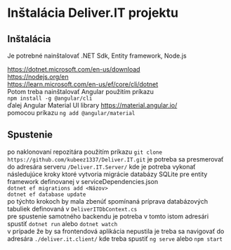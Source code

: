 # Inštalácia Deliver.IT projektu

## Inštalácia

Je potrebné nainštalovať .NET Sdk, Entity framework, Node.js

https://dotnet.microsoft.com/en-us/download \
https://nodejs.org/en \
https://learn.microsoft.com/en-us/ef/core/cli/dotnet \
Potom treba nainštalovať Angular použitím príkazu \
`npm install -g @angular/cli`\
ďalej Angular Material UI library 
https://material.angular.io/ \
pomocou príkazu `ng add @angular/material`

## Spustenie

po naklonovaní repozitára použitím príkazu `git clone https://github.com/kubeez1337/Deliver.IT.git` je potreba sa presmerovať do adresára serveru `/Deliver.IT.Server/` kde je potreba vykonať následujúce kroky ktoré vytvoria migrácie databázy SQLite pre entity framework definovanej v serviceDependencies.json \
`dotnet ef migrations add <Názov>` \
`dotnet ef database update` \
po týchto krokoch by mala zbenúť spomínaná príprava databázových tabuliek definovaná v `DeliverITDbContext.cs` \
pre spustenie samotného backendu je potreba v tomto istom adresári spustiť `dotnet run` alebo `dotnet watch` \
v prípade že by sa frontendová aplikácia nepustila je treba sa navigovať do adresára `./deliver.it.client/` kde treba spustiť `ng serve` alebo `npm start`

   
